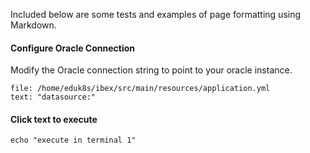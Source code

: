 
Included below are some tests and examples of page formatting using Markdown.

#### Configure Oracle Connection

Modify the Oracle connection string to point to your oracle instance.

```editor:select-matching-text
file: /home/eduk8s/ibex/src/main/resources/application.yml
text: "datasource:"
```

#### Click text to execute

```execute
echo "execute in terminal 1"
```
